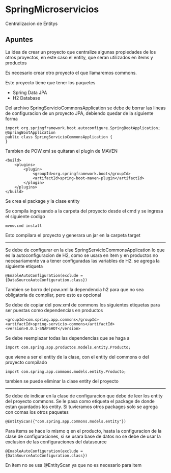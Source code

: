 # SpringMicroservicios

Centralizacion de Entitys

## Apuntes

La idea de crear un proyecto que centralize algunas propiedades de los otros proyectos, en este caso el entity, que seran utilizados en items y productos

Es necesario crear otro proyecto el que llamaremos commons.

Este proyecto tiene que tener los paquetes
- Spring Data JPA
- H2 Database

Del archivo SpringServicioCommonsApplication se debe de borrar las lineas de configuracion de un proyecto JPA, debiendo quedar de la siguiente forma
```
import org.springframework.boot.autoconfigure.SpringBootApplication;
@SpringBootApplication
public class SpringServicioCommonsApplication {
}
```
Tambien de POW.xml se quitaran el plugin de MAVEN
```
<build>
	<plugins>
		<plugin>
			<groupId>org.springframework.boot</groupId>
			<artifactId>spring-boot-maven-plugin</artifactId>
		</plugin>
	</plugins>
</build>
```

Se crea el package y la clase entity

Se compila ingresando a la carpeta del proyecto desde el cmd y se ingresa el siguiente codigo
```
mvnw.cmd install
```

Esto compilara el proyecto y generara un jar en la carpeta target

-------------------------------

Se debe de configurar en la clse SpringServicioCommonsApplication lo que es la autoconfiguracion de H2, como se usara en item y en productos no necesariamente va a tener configuradas las variables de H2. se agrega la siguiente etiqueta
```
@EnableAutoConfiguration(exclude = {DataSourceAutoConfiguration.class})
```

Tambien  se borro del pow.xml la dependencia h2 para que no sea obligatoria de compilar, pero esto es opcional 

Se debe de copiar del pow.xml de commons los siguientes etiquetas para ser puestas como dependencias en productos
```
<groupId>com.spring.app.commons</groupId>
<artifactId>spring-servicio-commons</artifactId>
<version>0.0.1-SNAPSHOT</version>
```

Se debe reemplazar todas las dependencias que se haga a 
```
import com.spring.app.productos.models.entity.Producto;
```
que viene a ser el entity de la clase, con el entity del commons o del proyecto compilado
```
import com.spring.app.commons.models.entity.Producto;
```
tambien se puede eliminar la clase entity del proyecto 

--------------------------------------

Se debe de indicar en la clase de configuracion  que debe de leer los entity del proyecto commons. Se le pasa como etiqueta el package de donde estan guardados los entity. Si tuvieramos otros packages solo se agrega con comas los otros paquetes
```
@EntityScan({"com.spring.app.commons.models.entity"})
```

Para items se hace lo mismo q en el producto, hasta la configuracion de la clase de configuraciones, si se usara base de datos no se debe de usar la exclusion de las configuraciones del datasource
```
@EnableAutoConfiguration(exclude = {DataSourceAutoConfiguration.class})
```

En item no se usa @EntityScan ya que no es necesario para item